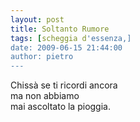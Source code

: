 ```yaml
---
layout: post
title: Soltanto Rumore
tags: [scheggia d'essenza,]
date: 2009-06-15 21:44:00
author: pietro
---
```

Chissà se ti ricordi ancora<br/>ma non abbiamo<br/>mai ascoltato la pioggia.
